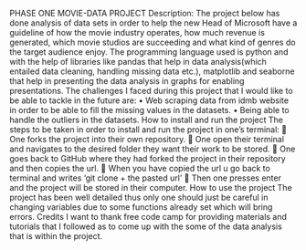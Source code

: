 PHASE ONE MOVIE-DATA PROJECT
Description:
The project below has done analysis  of  data sets in order to help the new Head of Microsoft have a guideline of how the movie industry  operates, how much revenue is generated, which movie studios are succeeding and what kind of genres do the target audience enjoy.
The programming language used is python and with the help of libraries like pandas that help in data analysis(which entailed data cleaning, handling missing data etc.), matplotlib and seaborne that help in presenting the data analysis in graphs for enabling presentations.
The challenges I faced during this project that I would like to be able to tackle in the future are:
•	Web scraping data from idmb website in order to be able to fill the missing values in the datasets.
•	Being able to handle the outliers in the datasets.
How to install and run the project
The steps to be taken in order to install and run the project in one’s terminal:
	One forks the project  into their own repository.
	One open their terminal and navigates to the desired folder they want their work to be stored.
	One goes back to GitHub where they had forked the project in their repository and then copies the url.
	When you have copied the url u go back to terminal and writes ‘git clone + the pasted url’
	Then one presses enter and the project will be stored in their computer.
How to use the project 
The project has been well detailed thus only one should just be careful in changing variables due to some functions already set which will bring errors.
Credits
I want to thank free code camp for providing materials and tutorials that I followed as to come up with the some of the data analysis that is within the project.
